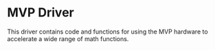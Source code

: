 MVP Driver
==========

This driver contains code and functions for using the MVP hardware to accelerate a wide range of math functions.

